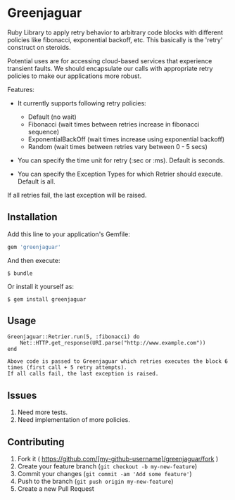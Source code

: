 # Greenjaguar

Ruby Library to apply retry behavior to arbitrary code blocks with different policies like fibonacci,
exponential backoff, etc. This basically is the 'retry' construct on steroids.

Potential uses are for accessing cloud-based services that experience transient faults. We should encapsulate our calls
with appropriate retry policies to make our applications more robust.

Features:
* It currently supports following retry policies:
    * Default (no wait)
    * Fibonacci (wait times between retries increase in fibonacci sequence)
    * ExponentialBackOff (wait times increase using exponential backoff)
    * Random (wait times between retries vary between 0 - 5 secs)

* You can specify the time unit for retry (:sec or :ms). Default is seconds.
* You can specify the Exception Types for which Retrier should execute. Default is all.

If all retries fail, the last exception will be raised.

## Installation

Add this line to your application's Gemfile:

```ruby
gem 'greenjaguar'
```

And then execute:

    $ bundle

Or install it yourself as:

    $ gem install greenjaguar

## Usage

    Greenjaguar::Retrier.run(5, :fibonacci) do
        Net::HTTP.get_response(URI.parse("http://www.example.com"))
    end

    Above code is passed to Greenjaguar which retries executes the block 6 times (first call + 5 retry attempts).
    If all calls fail, the last exception is raised.

## Issues

1. Need more tests.
2. Need implementation of more policies.

## Contributing

1. Fork it ( https://github.com/[my-github-username]/greenjaguar/fork )
2. Create your feature branch (`git checkout -b my-new-feature`)
3. Commit your changes (`git commit -am 'Add some feature'`)
4. Push to the branch (`git push origin my-new-feature`)
5. Create a new Pull Request
